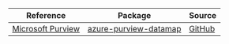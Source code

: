 | Reference | Package | Source |
|---|---|---|
|[Microsoft Purview](purview-datamap-readme.md)|[azure-purview-datamap](https://pypi.org/project/azure-purview-datamap)|[GitHub](https://github.com/Azure/azure-sdk-for-python/blob/main/sdk/purview/azure-purview-datamap)|
